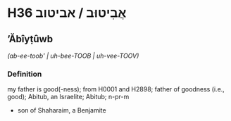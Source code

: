 # H36 אֲבִיטוּב / אביטוב

## ʼĂbîyṭûwb

_(ab-ee-toob' | uh-bee-TOOB | uh-vee-TOOV)_

### Definition

my father is good(-ness); from H0001 and H2898; father of goodness (i.e., good); Abitub, an Israelite; Abitub; n-pr-m

- son of Shaharaim, a Benjamite
